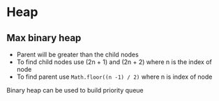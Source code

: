 # Heap

## Max binary heap

- Parent will be greater than the child nodes
- To find child nodes use (2n + 1) and (2n + 2) where n is the index of node
- To find parent use `Math.floor((n -1) / 2)` where n is index of node

Binary heap can be used to build priority queue